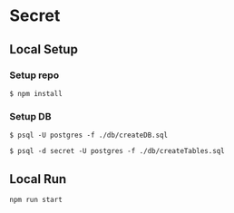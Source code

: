 
# Secret  

## Local Setup
### Setup repo
```
$ npm install
```

### Setup DB
```
$ psql -U postgres -f ./db/createDB.sql
```

```
$ psql -d secret -U postgres -f ./db/createTables.sql
```

## Local Run
```
npm run start
```



